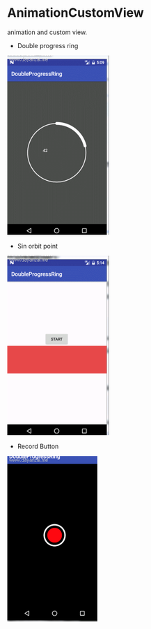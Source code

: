 # AnimationCustomView
animation and custom view.

* Double progress ring

![](https://github.com/asendiLin/AnimationCustomView/raw/master/app/src/main/image/progressring.gif "双环进度圈")

* Sin orbit point

![](https://github.com/asendiLin/AnimationCustomView/raw/master/app/src/main/image/point.gif "正弦轨迹圆点")

* Record Button

![](https://github.com/asendiLin/AnimationCustomView/raw/master/app/src/main/image/recordButton.gif "录制按钮")
